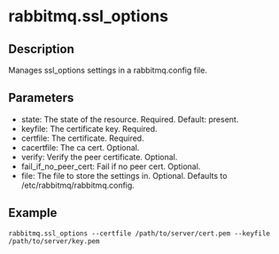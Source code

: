 # rabbitmq.ssl_options

## Description

Manages ssl_options settings in a rabbitmq.config file.

## Parameters

* state: The state of the resource. Required. Default: present.
* keyfile: The certificate key. Required.
* certfile: The certificate. Required.
* cacertfile: The ca cert. Optional.
* verify: Verify the peer certificate. Optional.
* fail_if_no_peer_cert: Fail if no peer cert. Optional.
* file: The file to store the settings in. Optional. Defaults to /etc/rabbitmq/rabbitmq.config.

## Example

```shell
rabbitmq.ssl_options --certfile /path/to/server/cert.pem --keyfile /path/to/server/key.pem
```

